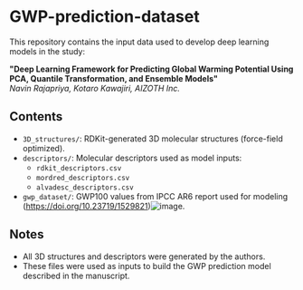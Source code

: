 # GWP-prediction-dataset

This repository contains the input data used to develop deep learning models in the study:

**"Deep Learning Framework for Predicting Global Warming Potential Using PCA, Quantile Transformation, and Ensemble Models"**  
*Navin Rajapriya, Kotaro Kawajiri, AIZOTH Inc.*

## Contents

- `3D_structures/`: RDKit-generated 3D molecular structures (force-field optimized).
- `descriptors/`: Molecular descriptors used as model inputs:
  - `rdkit_descriptors.csv`
  - `mordred_descriptors.csv`
  - `alvadesc_descriptors.csv`
- `gwp_dataset/`: GWP100 values from IPCC AR6 report used for modeling (https://doi.org/10.23719/1529821)![image](https://github.com/user-attachments/assets/9eba0692-fadb-4598-b343-f121d3c1229d).
  
## Notes

- All 3D structures and descriptors were generated by the authors.
- These files were used as inputs to build the GWP prediction model described in the manuscript.
